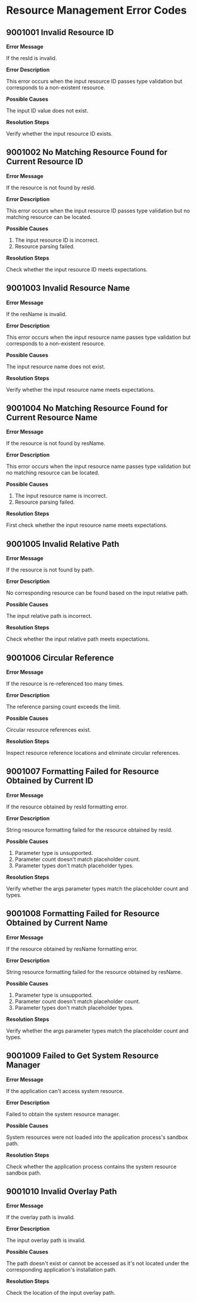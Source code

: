 # Resource Management Error Codes

## 9001001 Invalid Resource ID

**Error Message**

If the resId is invalid.

**Error Description**

This error occurs when the input resource ID passes type validation but corresponds to a non-existent resource.

**Possible Causes**

The input ID value does not exist.

**Resolution Steps**

Verify whether the input resource ID exists.

## 9001002 No Matching Resource Found for Current Resource ID

**Error Message**

If the resource is not found by resId.

**Error Description**

This error occurs when the input resource ID passes type validation but no matching resource can be located.

**Possible Causes**

1. The input resource ID is incorrect.
2. Resource parsing failed.

**Resolution Steps**

Check whether the input resource ID meets expectations.

## 9001003 Invalid Resource Name

**Error Message**

If the resName is invalid.

**Error Description**

This error occurs when the input resource name passes type validation but corresponds to a non-existent resource.

**Possible Causes**

The input resource name does not exist.

**Resolution Steps**

Verify whether the input resource name meets expectations.

## 9001004 No Matching Resource Found for Current Resource Name

**Error Message**

If the resource is not found by resName.

**Error Description**

This error occurs when the input resource name passes type validation but no matching resource can be located.

**Possible Causes**

1. The input resource name is incorrect.
2. Resource parsing failed.

**Resolution Steps**

First check whether the input resource name meets expectations.

## 9001005 Invalid Relative Path

**Error Message**

If the resource is not found by path.

**Error Description**

No corresponding resource can be found based on the input relative path.

**Possible Causes**

The input relative path is incorrect.

**Resolution Steps**

Check whether the input relative path meets expectations.

## 9001006 Circular Reference

**Error Message**

If the resource is re-referenced too many times.

**Error Description**

The reference parsing count exceeds the limit.

**Possible Causes**

Circular resource references exist.

**Resolution Steps**

Inspect resource reference locations and eliminate circular references.

## 9001007 Formatting Failed for Resource Obtained by Current ID

**Error Message**

If the resource obtained by resId formatting error.

**Error Description**

String resource formatting failed for the resource obtained by resId.

**Possible Causes**

1. Parameter type is unsupported.
2. Parameter count doesn't match placeholder count.
3. Parameter types don't match placeholder types.

**Resolution Steps**

Verify whether the args parameter types match the placeholder count and types.

## 9001008 Formatting Failed for Resource Obtained by Current Name

**Error Message**

If the resource obtained by resName formatting error.

**Error Description**

String resource formatting failed for the resource obtained by resName.

**Possible Causes**

1. Parameter type is unsupported.
2. Parameter count doesn't match placeholder count.
3. Parameter types don't match placeholder types.

**Resolution Steps**

Verify whether the args parameter types match the placeholder count and types.

## 9001009 Failed to Get System Resource Manager

**Error Message**

If the application can't access system resource.

**Error Description**

Failed to obtain the system resource manager.

**Possible Causes**

System resources were not loaded into the application process's sandbox path.

**Resolution Steps**

Check whether the application process contains the system resource sandbox path.

## 9001010 Invalid Overlay Path

**Error Message**

If the overlay path is invalid.

**Error Description**

The input overlay path is invalid.

**Possible Causes**

The path doesn't exist or cannot be accessed as it's not located under the corresponding application's installation path.

**Resolution Steps**

Check the location of the input overlay path.